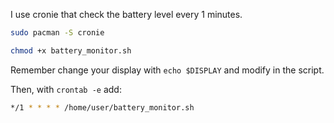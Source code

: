 I use cronie that check the battery level every 1 minutes.

```bash
sudo pacman -S cronie
```
```bash
chmod +x battery_monitor.sh
```
Remember change your display with `echo $DISPLAY` and modify in the script.

Then, with `crontab -e` add:
```bash
*/1 * * * * /home/user/battery_monitor.sh
```
